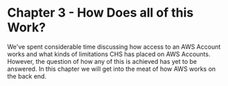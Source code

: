 # Chapter 3 - How Does all of this Work?

We've spent considerable time discussing how access to an AWS Account works and what kinds of limitations CHS has placed on AWS Accounts. However, the question of how any of this is achieved has yet to be answered. In this chapter we will get into the meat of how AWS works on the back end.
